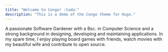 ```yaml
---
title: "Welcome to Congo! :tada:"
description: "This is a demo of the Congo theme for Hugo."
---
```


A passionate Software Gardener with a Bsc. in Computer Science and a strong background in designing, developing and maintaining applications. In my spare time, I enjoy playing board games with friends, watch movies with my beautiful wife and contribute to open source.